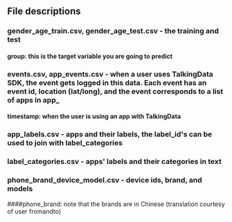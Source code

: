 ## File descriptions

### gender_age_train.csv, gender_age_test.csv - the training and test 

#### group: this is the target variable you are going to predict

### events.csv, app_events.csv - when a user uses TalkingData SDK, the event gets logged in this data. Each event has an event id, location (lat/long), and the event corresponds to a list of apps in app_

#### timestamp: when the user is using an app with TalkingData 

### app_labels.csv - apps and their labels, the label_id's can be used to join with label_categories

### label_categories.csv - apps' labels and their categories in text

### phone_brand_device_model.csv - device ids, brand, and models

####phone_brand: note that the brands are in Chinese (translation courtesy of user fromandto) 